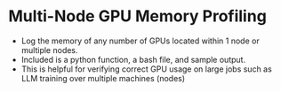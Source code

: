 # Multi-Node GPU Memory Profiling
- Log the memory of any number of GPUs located within 1 node or multiple nodes.
- Included is a python function, a bash file, and sample output.
- This is helpful for verifying correct GPU usage on large jobs such as LLM training over multiple machines (nodes)